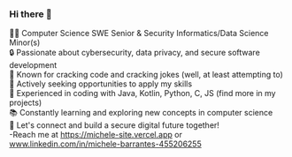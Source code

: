### Hi there 👋  


👨‍💻 Computer Science SWE Senior & Security Informatics/Data Science Minor(s)  
🔒 Passionate about cybersecurity, data privacy, and secure software development  
🤣 Known for cracking code and cracking jokes (well, at least attempting to)  
🚀 Actively seeking opportunities to apply my skills  
🌟 Experienced in coding with Java, Kotlin, Python, C, JS (find more in my projects)  
📚 Constantly learning and exploring new concepts in computer science  
🔗 Let's connect and build a secure digital future together!  
-Reach me at https://michele-site.vercel.app  or www.linkedin.com/in/michele-barrantes-455206255
